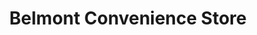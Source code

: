---
title: "Belmont Convenience Store"
url: /durham/belmont-convenience-store/
shop: convenience
---